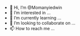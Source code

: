 - 👋 Hi, I’m @Momanyiedwin
- 👀 I’m interested in ...
- 🌱 I’m currently learning ...
- 💞️ I’m looking to collaborate on ...
- 📫 How to reach me ...

<!---
Momanyiedwin/Momanyiedwin is a ✨ special ✨ repository because its `README.md` (this file) appears on your GitHub profile.
You can click the Preview link to take a look at your changes.
--->
